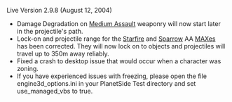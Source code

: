 Live Version 2.9.8 (August 12, 2004)

- Damage Degradation on [Medium Assault](../certifications/Medium_Assault.md) weaponry will now
  start later in the projectile's path.
- Lock-on and projectile range for the [Starfire](../items/Starfire.md) and
  [Sparrow](../items/Sparrow.md) AA [MAXes](../items/Mechanized_Assault_Exo-Suit.md) has
  been corrected. They will now lock on to objects and projectiles will travel
  up to 350m away reliably.
- Fixed a crash to desktop issue that would occur when a character was zoning.
- If you have experienced issues with freezing, please open the file
  engine3d_options.ini in your PlanetSide Test directory and set use_managed_vbs
  to true.

<!--[category:Patches](category:Patches.md)-->
